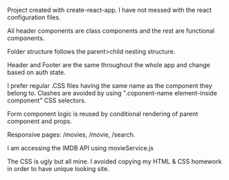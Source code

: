 Project created with create-react-app. I have not messed with the react configuration files.

All header components are class components and the rest are functional components.

Folder structure follows the parent>child nesting structure.

Header and Footer are the same throughout the whole app and change based on auth state.

I prefer regular .CSS files having the same name as the component they belong to. Clashes are avoided by using ".coponent-name element-inside component" CSS selectors.

Form component logic is reused by conditional rendering of parent component and props.

Responsive pages: /movies, /movie, /search.

I am accessing the IMDB API using movieService.js

The CSS is ugly but all mine. I avoided copying my HTML & CSS homework in order to have unique looking site.

